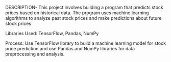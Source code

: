 DESCRIPTION- This project involves building a program that predicts stock prices based on historical data. The program uses machine learning algorithms to analyze past stock prices and make predictions about future stock prices

Libraries Used:	TensorFlow, Pandas, NumPy


Process:	 Use TensorFlow library to build a machine learning model for stock price prediction and use Pandas and NumPy libraries for data preprocessing and analysis.
